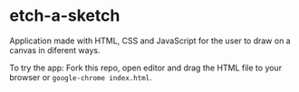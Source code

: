 # etch-a-sketch

Application made with HTML, CSS and JavaScript for the user to draw on a canvas in diferent ways.

To try the app: Fork this repo, open editor and drag the HTML file to your browser or `google-chrome index.html`. 


